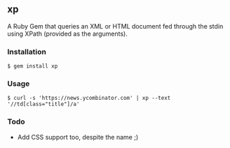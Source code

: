 ## xp

A Ruby Gem that queries an XML or HTML document fed through the stdin using XPath (provided as the arguments).

### Installation

    $ gem install xp

### Usage

    $ curl -s 'https://news.ycombinator.com' | xp --text '//td[class="title"]/a'

### Todo

* Add CSS support too, despite the name ;)
